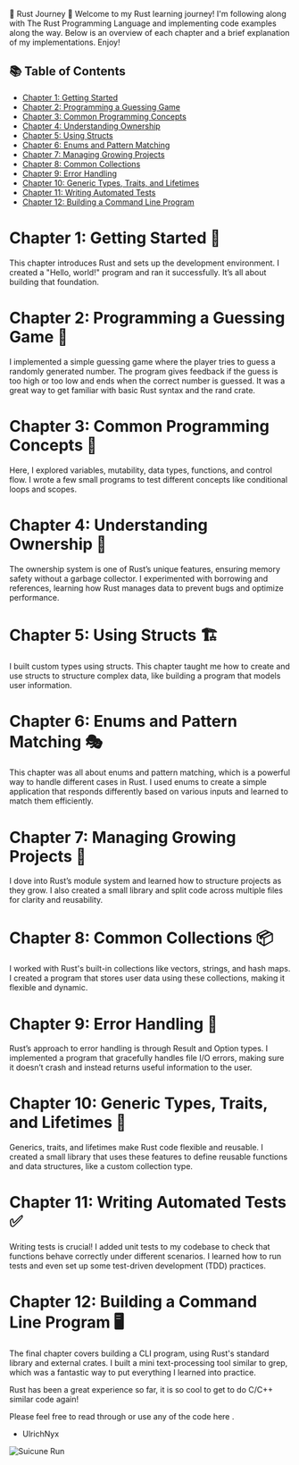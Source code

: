🚀 Rust Journey 🚀
Welcome to my Rust learning journey! I'm following along with The Rust Programming Language and implementing code examples along the way. Below is an overview of each chapter and a brief explanation of my implementations. Enjoy!

## 📚 Table of Contents

- [Chapter 1: Getting Started](#chapter-1-getting-started)
- [Chapter 2: Programming a Guessing Game](#chapter-2-programming-a-guessing-game)
- [Chapter 3: Common Programming Concepts](#chapter-3-common-programming-concepts)
- [Chapter 4: Understanding Ownership](#chapter-4-understanding-ownership)
- [Chapter 5: Using Structs](#chapter-5-using-structs)
- [Chapter 6: Enums and Pattern Matching](#chapter-6-enums-and-pattern-matching)
- [Chapter 7: Managing Growing Projects](#chapter-7-managing-growing-projects)
- [Chapter 8: Common Collections](#chapter-8-common-collections)
- [Chapter 9: Error Handling](#chapter-9-error-handling)
- [Chapter 10: Generic Types, Traits, and Lifetimes](#chapter-10-generic-types-traits-and-lifetimes)
- [Chapter 11: Writing Automated Tests](#chapter-11-writing-automated-tests)
- [Chapter 12: Building a Command Line Program](#chapter-12-building-a-command-line-program)

# Chapter 1: Getting Started 🏁

This chapter introduces Rust and sets up the development environment. I created a "Hello, world!" program and ran it successfully. It’s all about building that foundation.

# Chapter 2: Programming a Guessing Game 🎲

I implemented a simple guessing game where the player tries to guess a randomly generated number. The program gives feedback if the guess is too high or too low and ends when the correct number is guessed. It was a great way to get familiar with basic Rust syntax and the rand crate.

# Chapter 3: Common Programming Concepts 🧠

Here, I explored variables, mutability, data types, functions, and control flow. I wrote a few small programs to test different concepts like conditional loops and scopes.

# Chapter 4: Understanding Ownership 🦀

The ownership system is one of Rust’s unique features, ensuring memory safety without a garbage collector. I experimented with borrowing and references, learning how Rust manages data to prevent bugs and optimize performance.

# Chapter 5: Using Structs 🏗️

I built custom types using structs. This chapter taught me how to create and use structs to structure complex data, like building a program that models user information.

# Chapter 6: Enums and Pattern Matching 🎭

This chapter was all about enums and pattern matching, which is a powerful way to handle different cases in Rust. I used enums to create a simple application that responds differently based on various inputs and learned to match them efficiently.

# Chapter 7: Managing Growing Projects 🏢

I dove into Rust’s module system and learned how to structure projects as they grow. I also created a small library and split code across multiple files for clarity and reusability.

# Chapter 8: Common Collections 📦

I worked with Rust's built-in collections like vectors, strings, and hash maps. I created a program that stores user data using these collections, making it flexible and dynamic.

# Chapter 9: Error Handling 🚨

Rust’s approach to error handling is through Result and Option types. I implemented a program that gracefully handles file I/O errors, making sure it doesn’t crash and instead returns useful information to the user.

# Chapter 10: Generic Types, Traits, and Lifetimes 🔄

Generics, traits, and lifetimes make Rust code flexible and reusable. I created a small library that uses these features to define reusable functions and data structures, like a custom collection type.

# Chapter 11: Writing Automated Tests ✅

Writing tests is crucial! I added unit tests to my codebase to check that functions behave correctly under different scenarios. I learned how to run tests and even set up some test-driven development (TDD) practices.

# Chapter 12: Building a Command Line Program 🖥️

The final chapter covers building a CLI program, using Rust's standard library and external crates. I built a mini text-processing tool similar to grep, which was a fantastic way to put everything I learned into practice.

Rust has been a great experience so far, it is so cool to get to do C/C++ similar code again!

Please feel free to read through or use any of the code here .

- UlrichNyx

![Suicune Run](https://64.media.tumblr.com/9e501ee6984a28f60f5dc244606548e0/tumblr_n9rijb2Un21r7tm2fo1_500.gif)
